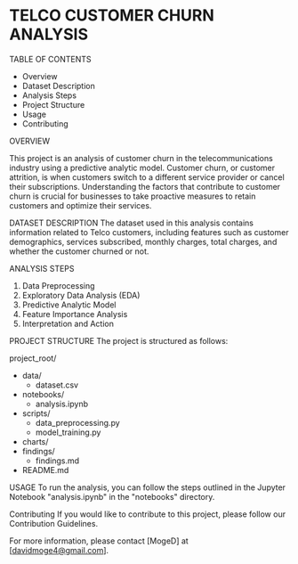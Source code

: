 # TELCO CUSTOMER CHURN ANALYSIS

TABLE OF CONTENTS

- Overview
- Dataset Description
- Analysis Steps
- Project Structure
- Usage
- Contributing

OVERVIEW

This project is an analysis of customer churn in the telecommunications industry using a predictive analytic model. Customer churn, or customer attrition, is when customers switch to a different service provider or cancel their subscriptions. Understanding the factors that contribute to customer churn is crucial for businesses to take proactive measures to retain customers and optimize their services.

DATASET DESCRIPTION
The dataset used in this analysis contains information related to Telco customers, including features such as customer demographics, services subscribed, monthly charges, total charges, and whether the customer churned or not.

ANALYSIS STEPS
1) Data Preprocessing
2) Exploratory Data Analysis (EDA)
3) Predictive Analytic Model
4) Feature Importance Analysis
5) Interpretation and Action

PROJECT STRUCTURE
The project is structured as follows:

project_root/
- data/ 
    - dataset.csv
- notebooks/
    - analysis.ipynb
- scripts/
    - data_preprocessing.py
    - model_training.py
- charts/
- findings/
    - findings.md
- README.md

USAGE
To run the analysis, you can follow the steps outlined in the Jupyter Notebook "analysis.ipynb" in the "notebooks" directory.

Contributing
If you would like to contribute to this project, please follow our Contribution Guidelines.


For more information, please contact [MogeD] at [davidmoge4@gmail.com].
